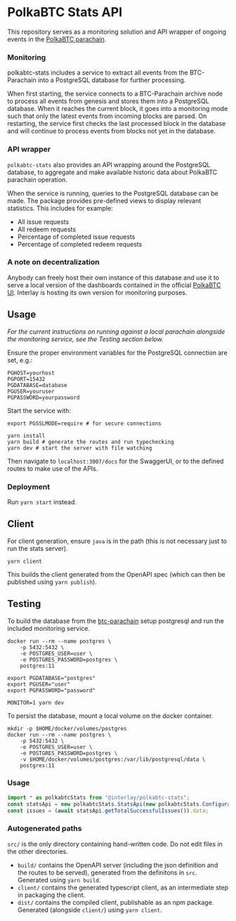 # PolkaBTC Stats API

This repository serves as a monitoring solution and API wrapper of ongoing events in the [PolkaBTC parachain](https://polkabtc.io/).


### Monitoring

polkabtc-stats includes a service to extract all events from the BTC-Parachain into a PostgreSQL database for further processing.

When first starting, the service connects to a BTC-Parachain archive node to process all events from genesis and stores them into a PostgreSQL database.
When it reaches the current block, it goes into a monitoring mode such that only the latest events from incoming blocks are parsed.
On restarting, the service first checks the last processed block in the database and will continue to process events from blocks not yet in the database.

### API wrapper

`polkabtc-stats` also provides an API wrapping around the PostgreSQL database, to aggregate and make available historic data about PolkaBTC parachain operation.

When the service is running, queries to the PostgreSQL database can be made. The package provides pre-defined views to display relevant statistics.
This includes for example:

- All issue requests
- All redeem requests
- Percentage of completed issue requests
- Percentage of completed redeem requests

### A note on decentralization

Anybody can freely host their own instance of this database and use it to serve a local version of the dashboards contained in the official [PolkaBTC UI](https://github.com/interlay/polkabtc-ui). Interlay is hosting its own version for monitoring purposes.

## Usage

*For the current instructions on running against a local parachain alongside the monitoring service, see the *Testing* section below.*

Ensure the proper environment variables for the PostgreSQL connection are set, e.g.:

```shell
PGHOST=yourhost
PGPORT=15432
PGDATABASE=database
PGUSER=youruser
PGPASSWORD=yourpassword
```

Start the service with:

```shell
export PGSSLMODE=require # for secure connections

yarn install
yarn build # generate the routes and run typechecking
yarn dev # start the server with file watching
```

Then navigate to `localhost:3007/docs` for the SwaggerUI, or to the defined routes to make use of the APIs.

### Deployment

Run `yarn start` instead.

## Client

For client generation, ensure `java` is in the path (this is not necessary just to run the stats server).

```shell
yarn client
```

This builds the client generated from the OpenAPI spec (which can then be published using `yarn publish`).

## Testing

To build the database from the [btc-parachain](https://github.com/interlay/btc-parachain) setup postgresql and run the
included monitoring service.

```shell
docker run --rm --name postgres \
    -p 5432:5432 \
    -e POSTGRES_USER=user \
    -e POSTGRES_PASSWORD=postgres \
    postgres:11

export PGDATABASE="postgres"
export PGUSER="user"
export PGPASSWORD="password"

MONITOR=1 yarn dev
```

To persist the database, mount a local volume on the docker container.

```shell
mkdir -p $HOME/docker/volumes/postgres
docker run --rm --name postgres \
    -p 5432:5432 \
    -e POSTGRES_USER=user \
    -e POSTGRES_PASSWORD=postgres \
    -v $HOME/docker/volumes/postgres:/var/lib/postgresql/data \
    postgres:11
```

### Usage

```typescript
import * as polkabtcStats from "@interlay/polkabtc-stats";
const statsApi = new polkabtcStats.StatsApi(new polkabtcStats.Configuration({ basePath: "http://localhost:3001" }));
const issues = (await statsApi.getTotalSuccessfulIssues()).data;
```

### Autogenerated paths

`src/` is the only directory containing hand-written code. Do not edit files in the other directories.

* `build/` contains the OpenAPI server (including the json definition and the routes to be served), generated from the definitons in `src`. Generated using `yarn build`.
* `client/` contains the generated typescript client, as an intermediate step in packaging the client.
* `dist/` contains the compiled client, publishable as an npm package. Generated (alongside `client/`) using `yarn client`.
